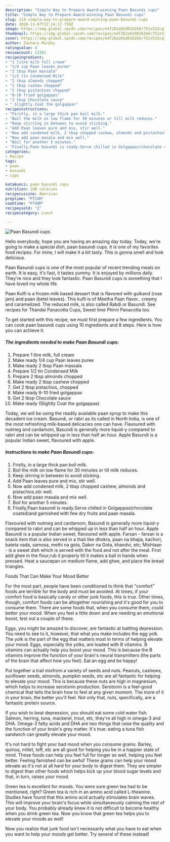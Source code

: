 ```yaml
---
description: "Simple Way to Prepare Award-winning Paan Basundi cups"
title: "Simple Way to Prepare Award-winning Paan Basundi cups"
slug: 114-simple-way-to-prepare-award-winning-paan-basundi-cups
date: 2020-11-07T22:14:17.739Z
image: https://img-global.cpcdn.com/recipes/e4f2b2a92d01b2b6/751x532cq70/paan-basundi-cups-recipe-main-photo.jpg
thumbnail: https://img-global.cpcdn.com/recipes/e4f2b2a92d01b2b6/751x532cq70/paan-basundi-cups-recipe-main-photo.jpg
cover: https://img-global.cpcdn.com/recipes/e4f2b2a92d01b2b6/751x532cq70/paan-basundi-cups-recipe-main-photo.jpg
author: Zachary Murphy
ratingvalue: 4
reviewcount: 12361
recipeingredient:
- "1 litre milk full cream"
- "1/4 cup Paan leaves puree"
- "2 tbsp Paan massala"
- "1/2 tin Condensed Milk"
- "2 tbsp almonds chopped"
- "2 tbsp cashew chopped"
- "2 tbsp pistachios chopped"
- "8-10 fried golgappas"
- "2 tbsp Chocolate sauce"
- " Slightly Coat the golgappas"
recipeinstructions:
- "Firstly, in a large thick pan boil milk."
- "Boil the milk on low flame for 30 minutes or till milk reduces."
- "Keep stirring in between to avoid sticking."
- "Add Paan leaves pure and mix, stir well."
- "Now add condened milk, 2 tbsp chopped cashew, almonds and pistachios.stir well."
- "Now add paan masala and mix well."
- "Boil for another 5 minutes."
- "Finally,Paan basundi is ready.Serve chilled in Golgappas(chocolate coated)and garnished with few dry fruits and paan masala."
categories:
- Recipe
tags:
- paan
- basundi
- cups

katakunci: paan basundi cups 
nutrition: 248 calories
recipecuisine: American
preptime: "PT24M"
cooktime: "PT40M"
recipeyield: "2"
recipecategory: Lunch

---
```



![Paan Basundi cups](https://img-global.cpcdn.com/recipes/e4f2b2a92d01b2b6/751x532cq70/paan-basundi-cups-recipe-main-photo.jpg)

Hello everybody, hope you are having an amazing day today. Today, we're going to make a special dish, paan basundi cups. It is one of my favorites food recipes. For mine, I will make it a bit tasty. This is gonna smell and look delicious.

Paan Basundi cups is one of the most popular of recent trending meals on earth. It is easy, it's fast, it tastes yummy. It is enjoyed by millions daily. They're nice and they look fantastic. Paan Basundi cups is something that I have loved my whole life.

Paan Kulfi is a frozen milk based dessert that is flavored with gulkand (rose jam) and paan (betel leaves). This kulfi is of Meetha Paan flavor.. creamy and caramelized. The reduced milk, is also called Rabdi or Basundi. See recipes for Thandai Panacotta Cups, Sweet lime Phirni Panacotta too.


To get started with this recipe, we must first prepare a few ingredients. You can cook paan basundi cups using 10 ingredients and 8 steps. Here is how you can achieve it.

<!--inarticleads1-->

##### The ingredients needed to make Paan Basundi cups:

1. Prepare 1 litre milk, full cream
1. Make ready 1/4 cup Paan leaves puree
1. Make ready 2 tbsp Paan massala
1. Prepare 1/2 tin Condensed Milk
1. Prepare 2 tbsp almonds chopped
1. Make ready 2 tbsp cashew chopped
1. Get 2 tbsp pistachios, chopped
1. Make ready 8-10 fried golgappas
1. Get 2 tbsp Chocolate sauce
1. Make ready  (Slightly Coat the golgappas)


Today, we will be using the readily available paan syrup to make this decadent ice cream. Basundi, or rabri as its called in North India, is one of the most refreshing milk-based delicacies one can have. Flavoured with nutmeg and cardamom, Basundi is generally more liquid-y compared to rabri and can be whipped up in less than half an hour. Apple Basundi is a popular Indian sweet, flavoured with apple. 

<!--inarticleads2-->

##### Instructions to make Paan Basundi cups:

1. Firstly, in a large thick pan boil milk.
1. Boil the milk on low flame for 30 minutes or till milk reduces.
1. Keep stirring in between to avoid sticking.
1. Add Paan leaves pure and mix, stir well.
1. Now add condened milk, 2 tbsp chopped cashew, almonds and pistachios.stir well.
1. Now add paan masala and mix well.
1. Boil for another 5 minutes.
1. Finally,Paan basundi is ready.Serve chilled in Golgappas(chocolate coated)and garnished with few dry fruits and paan masala.


Flavoured with nutmeg and cardamom, Basundi is generally more liquid-y compared to rabri and can be whipped up in less than half an hour. Apple Basundi is a popular Indian sweet, flavoured with apple. Farsan - farsan is a snack item that is also served in a thali like dhokra, paan na bhajia, kachori, bateta vada, samosa, methi na gota, Dakor na Gota, khandvi, etc; Mishtaan - is a sweet dish which is served with the food and not after the meal. First add ghee in the flour,rub it properly till it makes a ball in hands when pressed. Heat a saucepan on medium flame, add ghee, and place the bread triangles. 

Foods That Can Make Your Mood Better


For the most part, people have been conditioned to think that "comfort" foods are terrible for the body and must be avoided. At times, if your comfort food is basically candy or other junk foods, this is true. Other times, though, comfort foods can be altogether nourishing and it's good for you to consume them. There are some foods that, when you consume them, could better your mood. When you feel a little down and are needing an emotional boost, test out a couple of these.

Eggs, you might be amazed to discover, are fantastic at battling depression. You need to see to it, however, that what you make includes the egg yolk. The yolk is the part of the egg that matters most in terms of helping elevate your mood. Eggs, especially the yolks, are loaded with B vitamins. B vitamins can actually help you boost your mood. This is because the B vitamins improve the function of your brain's neural transmitters (the parts of the brain that affect how you feel). Eat an egg and be happy!

Put together a trail mixfrom a variety of seeds and nuts. Peanuts, cashews, sunflower seeds, almonds, pumpkin seeds, etc are all fantastic for helping to elevate your mood. This is because these nuts are high in magnesium, which helps to increase serotonin production. Serotonin is a feel-good chemical that tells the brain how to feel at any given moment. The more of it in your brain, the better you'll feel. Not only that, nuts, specifically, are a fantastic protein source.

If you wish to beat depression, you should eat some cold water fish. Salmon, herring, tuna, mackerel, trout, etc, they're all high in omega-3 and DHA. Omega-3 fatty acids and DHA are two things that raise the quality and the function of your brain's grey matter. It's true: eating a tuna fish sandwich can greatly elevate your mood. 

It's not hard to fight your bad mood when you consume grains. Barley, quinoa, millet, teff, etc are all good for helping you be in a happier state of mind. These foods can help you feel full for longer as well, helping you feel better. Feeling famished can be awful! These grains can help your mood elevate as it's not at all hard for your body to digest them. They are simpler to digest than other foods which helps kick up your blood sugar levels and that, in turn, raises your mood.

Green tea is excellent for moods. You were sure green tea had to be mentioned, right? Green tea is rich in an amino acid called L-theanine. Studies have found that this amino acid actually stimulates brain waves. This will improve your brain's focus while simultaneously calming the rest of your body. You probably already knew it is not difficult to become healthy when you drink green tea. Now you know that green tea helps you to elevate your moods as well!

Now you realize that junk food isn't necessarily what you have to eat when you want to help your moods get better. Try several of these instead!

